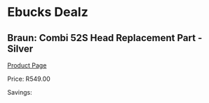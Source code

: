 
# Ebucks Dealz
## Braun: Combi 52S Head Replacement Part - Silver
[Product Page](https://www.ebucks.com/web/shop/productSelected.do?prodId=627300271&catId=1186081080)

Price: R549.00

Savings: 


	